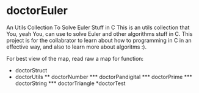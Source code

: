 doctorEuler
===========

An Utils Collection To Solve Euler Stuff in C
This is an utils collection that You, yeah You, can use to solve Euler and other algorithms stuff in C. This project is for the collabrator to learn about how to programming in C in an effective way, and also to learn more about algoritms :). 

For best view of the map, read raw
a map for function:

* doctorStruct
 * doctorUtils
 ** doctorNumber
 *** doctorPandigital
 *** doctorPrime
 *** doctorString
 *** doctorTriangle
 *doctorTest
  
